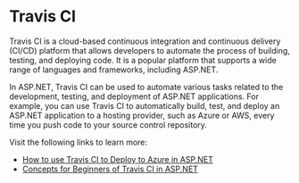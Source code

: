 # Travis CI

Travis CI is a cloud-based continuous integration and continuous delivery (CI/CD) platform that allows developers to automate the process of building, testing, and deploying code. It is a popular platform that supports a wide range of languages and frameworks, including ASP.NET.

In ASP.NET, Travis CI can be used to automate various tasks related to the development, testing, and deployment of ASP.NET applications. For example, you can use Travis CI to automatically build, test, and deploy an ASP.NET application to a hosting provider, such as Azure or AWS, every time you push code to your source control repository.

Visit the following links to learn more:

- [How to use Travis CI to Deploy to Azure in ASP.NET](https://devblogs.microsoft.com/cse/2015/09/30/using-travis-ci-to-deploy-to-azure/)
- [Concepts for Beginners of Travis CI in ASP.NET](https://docs.travis-ci.com/user/for-beginners/)
